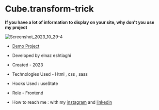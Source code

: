# Cube.transform-trick
**If you have a lot of information to display on your site, why don't you use my project**

![Screenshot_2023_10_29-4](https://github.com/elnaz-eshtiaghi/trick.10-transform-/assets/146030206/77494f1c-ad61-478e-a82e-c951765f53b8)
- [Demo Project]( https://elnaz-eshtiaghi.github.io/cube.transform-trick/)

- Developed by elnaz eshtiaghi

- Created - 2023

- Technologies Used - Html , css , sass

- Hooks Used : useState 

- Role - Frontend

- How to reach me : with my [instagram](https://www.instagram.com/elnaz_eshtiaghi) and [linkedin](https://www.linkedin.com/in/elnaz-eshtiaghi-936832290/)
